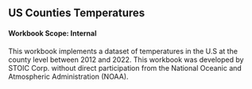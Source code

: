 <!-- @id rcimSTtpvU7atez6gec7lI -->
## US Counties Temperatures
#### Workbook Scope: Internal
This workbook implements a dataset of temperatures in the U.S at the county level between 2012 and 2022. 
This workbook was developed by STOIC Corp. without direct participation from the National Oceanic and Atmospheric Administration (NOAA).